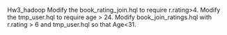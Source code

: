 Hw3_hadoop
Modify the book_rating_join.hql to require r.rating>4.
Modify the tmp_user.hql to require age > 24.
Modify book_join_ratings.hql with r.rating > 6 and tmp_user.hql so that Age<31.

